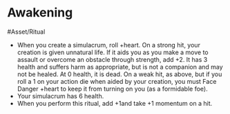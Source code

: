 # Awakening
#Asset/Ritual 

- When you create a simulacrum, roll +heart. On a strong hit, your creation is given unnatural life. If it aids you as you make a move to assault or overcome an obstacle through strength, add +2. It has 3 health and suffers harm as appropriate, but is not a companion and may not be healed. At 0 health, it is dead. On a weak hit, as above, but if you roll a 1 on your action die when aided by your creation, you must Face Danger +heart to keep it from turning on you (as a formidable foe).
- Your simulacrum has 6 health.
- When you perform this ritual, add +1and take +1 momentum on a hit.
